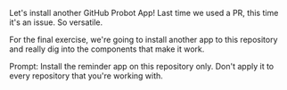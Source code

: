 Let's install another GitHub Probot App! Last time we used a PR, this time it's an issue. So versatile.

For the final exercise, we're going to install another app to this repository and really dig into the components that make it work.

Prompt: Install the reminder app on this repository only. Don't apply it to every repository that you're working with.
